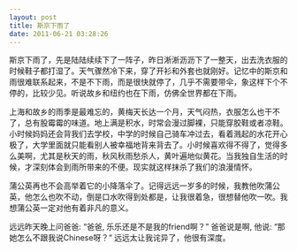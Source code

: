 ```yaml
---
layout: post
title: 斯京下雨了
date: 2011-06-21 03:28:26
---
```




斯京下雨了，先是陆陆续续下了一阵子，昨日淅淅沥沥下了一整天，出去洗衣服的时候鞋子都打湿了。天气骤然冷下来，穿了开衫和外套也就刚好。记忆中的斯京和雨很难联系起来，不是不下雨，而是很快就停了，几乎不需要带伞，象这样下个不停的，比较少见。听说故乡和纽约也在下雨，仿佛全世界都在下雨。


上海和故乡的雨季是最难忘的，黄梅天长达一个月，天气闷热，衣服怎么也干不了，总有股霉霉的味道。地上满是积水，时常会漫过脚裸，只能穿胶鞋或者凉鞋。小时候妈妈还会背我们去学校，中学的时候自己骑车冲过去，看着溅起的水花开心极了，大学里面就只能看别人被幸福地背来背去了。小时候喜欢得不得了，觉得多么美啊，尤其是秋天的雨，秋风秋雨愁杀人，黄叶遍地似黄花。当我独自生活的时候，才深刻体会到雨所带来的不便。现实就这样抹杀了我们的浪漫情怀。


蒲公英再也不会高举着它的小降落伞了。记得远远一岁多的时候，我教他吹蒲公英，他怎么也吹不动，倒是口水吹得到处都是，让我很着急，很想替他吹一吹。我想蒲公英一定对他有着非凡的意义。

远远昨天晚上问爸爸: “爸爸, 乐乐还是不是我的friend啊？”
爸爸说是啊, 他说: “那她怎么不跟我说Chinese呀？”
远远太让我诧异了，他很有深度。


